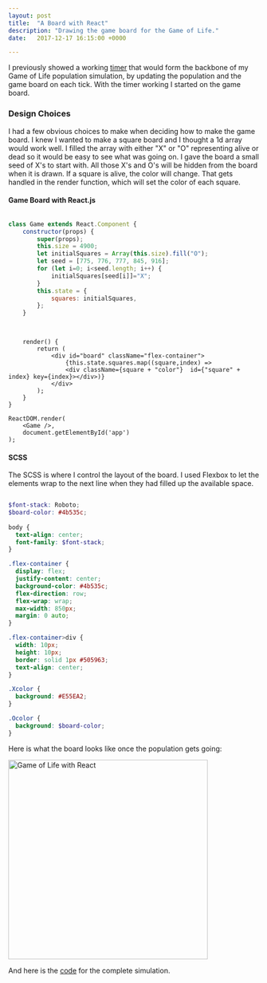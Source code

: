 ```yaml
---
layout: post
title:  "A Board with React"
description: "Drawing the game board for the Game of Life."
date:   2017-12-17 16:15:00 +0000

---
```


I previously showed a working [timer](https://ashlynnpai.github.io/journal/timer-with-react/) that would form the backbone of my Game of Life population simulation, by updating the population and the game board on each tick. With the timer working I started on the game board.

### Design Choices

I had a few obvious choices to make when deciding how to make the game board. I knew I wanted to make a square board and I thought a 1d array would work well. I filled the array with either "X" or "O" representing alive or dead so it would be easy to see what was going on. I gave the board a small seed of X's to start with. All those X's and O's will be hidden from the board when it is drawn. If a square is alive, the color will change. That gets handled in the render function, which will set the color of each square.

#### Game Board with React.js

~~~ javascript

class Game extends React.Component {
    constructor(props) {
        super(props);
        this.size = 4900;
        let initialSquares = Array(this.size).fill("O");
        let seed = [775, 776, 777, 845, 916];
        for (let i=0; i<seed.length; i++) {
            initialSquares[seed[i]]="X";
        }
        this.state = {
            squares: initialSquares,
        };
    }
    
~~~
~~~
  
    render() {
        return (
            <div id="board" className="flex-container">
                {this.state.squares.map((square,index) => 
                <div className={square + "color"}  id={"square" + index} key={index}></div>)}
            </div>
        );
    }
}

ReactDOM.render(
    <Game />,
    document.getElementById('app')
);
~~~

#### SCSS

The SCSS is where I control the layout of the board. I used Flexbox to let the elements wrap to the next line when they had filled up the available space.

~~~ scss

$font-stack: Roboto;
$board-color: #4b535c;
  
body {
  text-align: center;
  font-family: $font-stack;
}

.flex-container {
  display: flex;
  justify-content: center;
  background-color: #4b535c;
  flex-direction: row;
  flex-wrap: wrap;
  max-width: 850px;
  margin: 0 auto;
}

.flex-container>div {
  width: 10px;
  height: 10px;
  border: solid 1px #505963;
  text-align: center;
}

.Xcolor {
  background: #E55EA2;
}

.Ocolor {
  background: $board-color;
}

~~~

Here is what the board looks like once the population gets going:

<img alt="Game of Life with React" src="https://www.ashlynnpai.com/assets/lifesim.gif" width="400" />

And here is the [code](https://codepen.io/ashlynnpai/pen/qVeWdJ) for the complete simulation.